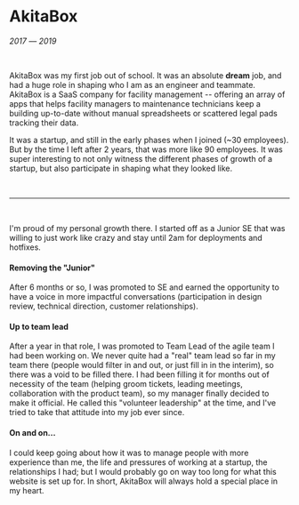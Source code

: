 # AkitaBox

_2017 –– 2019_

<br />

AkitaBox was my first job out of school. It was an absolute **dream** job, and had a huge role in shaping who I am as an engineer and teammate. AkitaBox is a SaaS company for facility management -- offering an array of apps that helps facility managers to maintenance technicians keep a building up-to-date without manual spreadsheets or scattered legal pads tracking their data.

It was a startup, and still in the early phases when I joined (~30 employees). But by the time I left after 2 years, that was more like 90 employees. It was super interesting to not only witness the different phases of growth of a startup, but also participate in shaping what they looked like.

<br />
<hr />
<br />

I'm proud of my personal growth there. I started off as a Junior SE that was willing to just work like crazy and stay until 2am for deployments and hotfixes.

#### Removing the "Junior"

After 6 months or so, I was promoted to SE and earned the opportunity to have a voice in more impactful conversations (participation in design review, technical direction, customer relationships).

#### Up to team lead

After a year in that role, I was promoted to Team Lead of the agile team I had been working on. We never quite had a "real" team lead so far in my team there (people would filter in and out, or just fill in in the interim), so there was a void to be filled there. I had been filling it for months out of necessity of the team (helping groom tickets, leading meetings, collaboration with the product team), so my manager finally decided to make it official. He called this "volunteer leadership" at the time, and I've tried to take that attitude into my job ever since.

#### On and on...

I could keep going about how it was to manage people with more experience than me, the life and pressures of working at a startup, the relationships I had; but I would probably go on way too long for what this website is set up for. In short, AkitaBox will always hold a special place in my heart.
